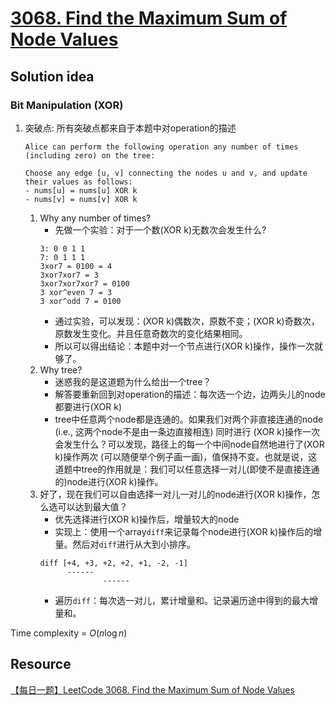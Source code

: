 # [3068. Find the Maximum Sum of Node Values](https://leetcode.com/problems/find-the-maximum-sum-of-node-values/description/)

## Solution idea
### Bit Manipulation (XOR)
1. 突破点: 所有突破点都来自于本题中对operation的描述
    ```
    Alice can perform the following operation any number of times (including zero) on the tree:

    Choose any edge [u, v] connecting the nodes u and v, and update their values as follows:
    - nums[u] = nums[u] XOR k
    - nums[v] = nums[v] XOR k
    ```
    1. Why any number of times?
        - 先做一个实验：对于一个数(XOR k)无数次会发生什么?
        ```
        3: 0 0 1 1
        7: 0 1 1 1
        3xor7 = 0100 = 4
        3xor7xor7 = 3
        3xor7xor7xor7 = 0100
        3 xor^even 7 = 3
        3 xor^odd 7 = 0100
        ```
        - 通过实验，可以发现：(XOR k)偶数次，原数不变；(XOR k)奇数次，原数发生变化。并且任意奇数次的变化结果相同。
        - 所以可以得出结论：本题中对一个节点进行(XOR k)操作，操作一次就够了。
    2. Why tree? 
        - 迷惑我的是这道题为什么给出一个tree？
        - 解答要重新回到对operation的描述：每次选一个边，边两头儿的node都要进行(XOR k)
        - tree中任意两个node都是连通的。如果我们对两个非直接连通的node (i.e., 这两个node不是由一条边直接相连) 同时进行 (XOR k)操作一次会发生什么？可以发现，路径上的每一个中间node自然地进行了(XOR k)操作两次 (可以随便举个例子画一画)，值保持不变。也就是说，这道题中tree的作用就是：我们可以任意选择一对儿(即使不是直接连通的)node进行(XOR k)操作。
    3. 好了，现在我们可以自由选择一对儿一对儿的node进行(XOR k)操作，怎么选可以达到最大值？
        - 优先选择进行(XOR k)操作后，增量较大的node
        - 实现上：使用一个array`diff`来记录每个node进行(XOR k)操作后的增量。然后对`diff`进行从大到小排序。
        ```
        diff [+4, +3, +2, +2, +1, -2, -1]
              ------
                      ------
        ```
        - 遍历`diff`：每次选一对儿，累计增量和。记录遍历途中得到的最大增量和。

Time complexity = $O(n \log n)$

## Resource
[【每日一题】LeetCode 3068. Find the Maximum Sum of Node Values](https://www.youtube.com/watch?v=CF7rTxasbow&t=613s&ab_channel=HuifengGuan)